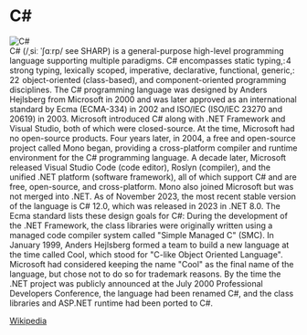 
C#
==
  
![C#](https://www.tiobe.com/wp-content/themes/tiobe/tiobe-index/images/C_.png)  
C# (/ˌsiː ˈʃɑːrp/ see SHARP) is a general-purpose high-level programming language supporting multiple paradigms. C# encompasses static typing,: 4  strong typing, lexically scoped, imperative, declarative, functional, generic,: 22  object-oriented (class-based), and component-oriented programming disciplines.
 The C# programming language was designed by Anders Hejlsberg from Microsoft in 2000 and was later approved as an international standard by Ecma (ECMA-334) in 2002 and ISO/IEC (ISO/IEC 23270 and 20619) in 2003. Microsoft introduced C# along with .NET Framework and Visual Studio, both of which were closed-source. At the time, Microsoft had no open-source products. Four years later, in 2004, a free and open-source project called Mono began, providing a cross-platform compiler and runtime environment for the C# programming language. A decade later, Microsoft released Visual Studio Code (code editor), Roslyn (compiler), and the unified .NET platform (software framework), all of which support C# and are free, open-source, and cross-platform. Mono also joined Microsoft but was not merged into .NET.
 As of November 2023, the most recent stable version of the language is C# 12.0, which was released in 2023 in .NET 8.0.
 The Ecma standard lists these design goals for C#:
 During the development of the .NET Framework, the class libraries were originally written using a managed code compiler system called "Simple Managed C" (SMC). In January 1999, Anders Hejlsberg formed a team to build a new language at the time called Cool, which stood for "C-like Object Oriented Language". Microsoft had considered keeping the name "Cool" as the final name of the language, but chose not to do so for trademark reasons. By the time the .NET project was publicly announced at the July 2000 Professional Developers Conference, the language had been renamed C#, and the class libraries and ASP.NET runtime had been ported to C#.
  
[Wikipedia](https://en.wikipedia.org/wiki/C_Sharp_(programming_language))